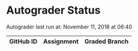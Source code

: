 # Autograder Status
Autograder last run at: November 11, 2018 at 06:40

| GitHub ID | Assignment | Graded Branch |
|-----------|------------|---------------|

